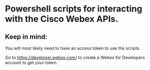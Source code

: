 # Powershell scripts for interacting with the Cisco Webex APIs.

## Keep in mind:
You will most likely need to have an access token to use the scripts.

Go to https://developer.webex.com/ to create a Webex for Developers account to get your token.
